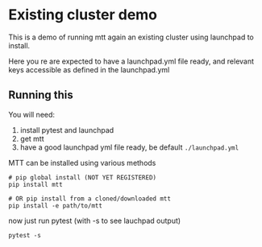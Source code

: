 # Existing cluster demo

This is a demo of running mtt again an existing cluster using launchpad to
install.

Here you re are expected to have a launchpad.yml file ready, and relevant keys
accessible as defined in the launchpad.yml

## Running this

You will need:

1. install pytest and launchpad
2. get mtt
3. have a good launchpad yml file ready, be default `./launchpad.yml`

MTT can be installed using various methods
```
# pip global install (NOT YET REGISTERED)
pip install mtt

# OR pip install from a cloned/downloaded mtt
pip install -e path/to/mtt
```

now just run pytest (with -s to see lauchpad output)

```
pytest -s
```
